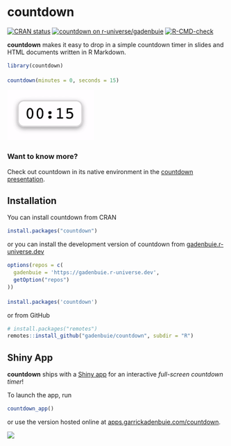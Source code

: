 # countdown

<!-- badges: start -->
[![CRAN status](https://www.r-pkg.org/badges/version/countdown)](https://CRAN.R-project.org/package=countdown)
[![countdown on r-universe/gadenbuie](https://gadenbuie.r-universe.dev/badges/countdown)](https://gadenbuie.r-universe.dev)
[![R-CMD-check](https://github.com/gadenbuie/countdown/actions/workflows/R-CMD-check.yaml/badge.svg)](https://github.com/gadenbuie/countdown/actions/workflows/R-CMD-check.yaml)
<!-- badges: end -->

**countdown** makes it easy to drop in a simple countdown timer in slides and HTML documents written in R Markdown.

``` r
library(countdown)

countdown(minutes = 0, seconds = 15)
```

<img src="R/man/figures/countdown.gif" width="200px">

### Want to know more?

Check out countdown in its native environment in the [countdown presentation](https://pkg.garrickadenbuie.com/countdown/).

## Installation

You can install countdown from CRAN

``` r
install.packages("countdown")
```

or you can install the development version of countdown from [gadenbuie.r-universe.dev](https://gadenbuie.r-universe.dev/ui#package:countdown)

``` r
options(repos = c(
  gadenbuie = 'https://gadenbuie.r-universe.dev',
  getOption("repos")
))

install.packages('countdown')
```

or from GitHub

``` r
# install.packages("remotes")
remotes::install_github("gadenbuie/countdown", subdir = "R")
```

## Shiny App

**countdown** ships with a [Shiny app](https://shiny.rstudio.com) for an interactive _full-screen countdown timer_!

To launch the app, run

```r
countdown_app()
```

or use the version hosted online at [apps.garrickadenbuie.com/countdown](https://apps.garrickadenbuie.com/countdown/).

<a href="https://apps.garrickadenbuie.com/countdown/">
<img src="docs/img/countdown-app.png" width="75%" />
</a>
